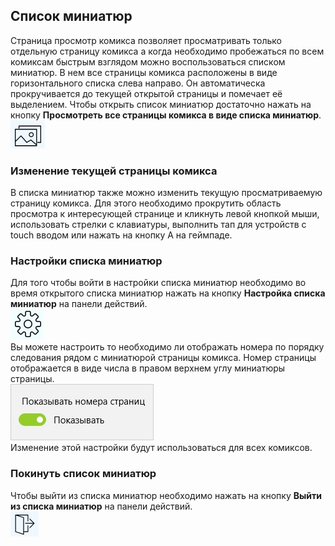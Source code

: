 ## Список миниатюр

Страница просмотр комикса позволяет просматривать только отдельную страницу комикса а когда необходимо пробежаться по всем комиксам быстрым взглядом можно воспользоваться списком миниатюр. В нем все страницы комикса расположены в виде горизонтального списка слева направо. Он автоматическа прокручивается до текущей открытой страницы и помечает её выделением. Чтобы открыть список миниатюр достаточно нажать на кнопку **Просмотреть все страницы комикса в виде списка миниатюр**.  
![Кнопка перехода в список миниатюр](thumbnailsbutton.jpg)

### Изменение текущей страницы комикса

В списка миниатюр также можно изменить текущую просматриваемую страницу комикса. Для этого необходимо прокрутить область просмотра к интересующей странице и кликнуть левой кнопкой мыши, использовать стрелки с клавиатуры, выполнить тап для устройств с touch вводом или нажать на кнопку A на геймпаде.

### Настройки списка миниатюр

Для того чтобы войти в настройки списка миниатюр необходимо во время открытого списка миниатюр нажать на кнопку **Настройка списка миниатюр** на панели действий.  
![Кнопка настроек списка миниатюр](settings.jpg)  
Вы можете настроить то необходимо ли отображать номера по порядку следования рядом с миниатюрой страницы комикса. Номер страницы отображается в виде числа в правом верхнем углу миниатюры страницы.  
![Настройки списка миниатюр](thumbnailssettings.jpg)  
Изменение этой настройки будут использоваться для всех комиксов.

### Покинуть список миниатюр

Чтобы выйти из списка миниатюр необходимо нажать на кнопку **Выйти из списка миниатюр** на панели действий.  
![Настройки списка миниатюр](thumbnailsexit.jpg)  
